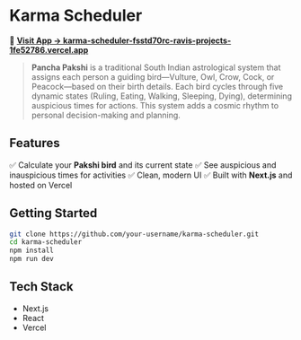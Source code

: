 # Karma Scheduler

🌿 **[Visit App → karma-scheduler-fsstd70rc-ravis-projects-1fe52786.vercel.app](https://karma-scheduler-fsstd70rc-ravis-projects-1fe52786.vercel.app)**

> **Pancha Pakshi** is a traditional South Indian astrological system that assigns each person a guiding bird—Vulture, Owl, Crow, Cock, or Peacock—based on their birth details.
> Each bird cycles through five dynamic states (Ruling, Eating, Walking, Sleeping, Dying), determining auspicious times for actions. This system adds a cosmic rhythm to personal
> decision-making and planning.

## Features

✅ Calculate your **Pakshi bird** and its current state ✅ See auspicious and inauspicious times for activities ✅ Clean, modern UI ✅ Built with **Next.js** and hosted on Vercel

## Getting Started

```bash
git clone https://github.com/your-username/karma-scheduler.git
cd karma-scheduler
npm install
npm run dev
```

## Tech Stack

-   Next.js
-   React
-   Vercel
